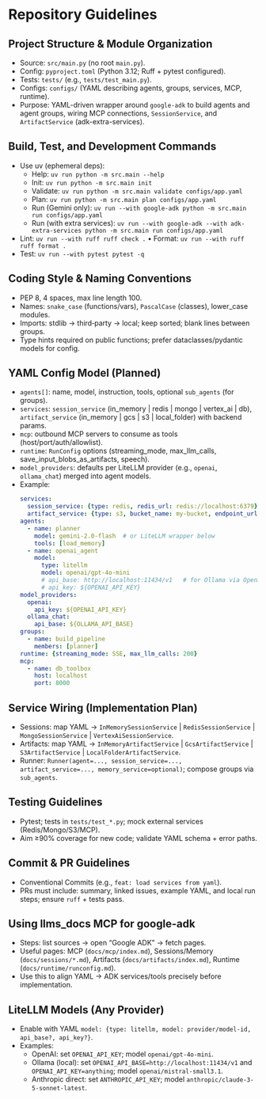 # Repository Guidelines

## Project Structure & Module Organization
- Source: `src/main.py` (no root `main.py`).
- Config: `pyproject.toml` (Python 3.12; Ruff + pytest configured).
- Tests: `tests/` (e.g., `tests/test_main.py`).
- Configs: `configs/` (YAML describing agents, groups, services, MCP, runtime).
- Purpose: YAML-driven wrapper around `google-adk` to build agents and agent groups, wiring MCP connections, `SessionService`, and `ArtifactService` (adk-extra-services).

## Build, Test, and Development Commands
- Use uv (ephemeral deps):
  - Help: `uv run python -m src.main --help`
  - Init: `uv run python -m src.main init`
  - Validate: `uv run python -m src.main validate configs/app.yaml`
  - Plan: `uv run python -m src.main plan configs/app.yaml`
  - Run (Gemini only): `uv run --with google-adk python -m src.main run configs/app.yaml`
  - Run (with extra services): `uv run --with google-adk --with adk-extra-services python -m src.main run configs/app.yaml`
- Lint: `uv run --with ruff ruff check .`  •  Format: `uv run --with ruff ruff format .`
- Test: `uv run --with pytest pytest -q`

## Coding Style & Naming Conventions
- PEP 8, 4 spaces, max line length 100.
- Names: `snake_case` (functions/vars), `PascalCase` (classes), lower_case modules.
- Imports: stdlib → third‑party → local; keep sorted; blank lines between groups.
- Type hints required on public functions; prefer dataclasses/pydantic models for config.

## YAML Config Model (Planned)
- `agents[]`: name, model, instruction, tools, optional `sub_agents` (for groups).
- `services`: `session_service` (in_memory | redis | mongo | vertex_ai | db), `artifact_service` (in_memory | gcs | s3 | local_folder) with backend params.
- `mcp`: outbound MCP servers to consume as tools (host/port/auth/allowlist).
- `runtime`: `RunConfig` options (streaming_mode, max_llm_calls, save_input_blobs_as_artifacts, speech).
- `model_providers`: defaults per LiteLLM provider (e.g., `openai`, `ollama_chat`) merged into agent models.
- Example:
  ```yaml
  services:
    session_service: {type: redis, redis_url: redis://localhost:6379}
    artifact_service: {type: s3, bucket_name: my-bucket, endpoint_url: https://s3.amazonaws.com}
  agents:
    - name: planner
      model: gemini-2.0-flash  # or LiteLLM wrapper below
      tools: [load_memory]
    - name: openai_agent
      model:
        type: litellm
        model: openai/gpt-4o-mini
        # api_base: http://localhost:11434/v1   # for Ollama via OpenAI shim
        # api_key: ${OPENAI_API_KEY}
  model_providers:
    openai:
      api_key: ${OPENAI_API_KEY}
    ollama_chat:
      api_base: ${OLLAMA_API_BASE}
  groups:
    - name: build_pipeline
      members: [planner]
  runtime: {streaming_mode: SSE, max_llm_calls: 200}
  mcp:
    - name: db_toolbox
      host: localhost
      port: 8000
  ```

## Service Wiring (Implementation Plan)
- Sessions: map YAML → `InMemorySessionService` | `RedisSessionService` | `MongoSessionService` | `VertexAiSessionService`.
- Artifacts: map YAML → `InMemoryArtifactService` | `GcsArtifactService` | `S3ArtifactService` | `LocalFolderArtifactService`.
- Runner: `Runner(agent=..., session_service=..., artifact_service=..., memory_service=optional)`; compose groups via `sub_agents`.

## Testing Guidelines
- Pytest; tests in `tests/test_*.py`; mock external services (Redis/Mongo/S3/MCP).
- Aim ≥90% coverage for new code; validate YAML schema + error paths.

## Commit & PR Guidelines
- Conventional Commits (e.g., `feat: load services from yaml`).
- PRs must include: summary, linked issues, example YAML, and local run steps; ensure `ruff` + tests pass.

## Using llms_docs MCP for google-adk
- Steps: list sources → open “Google ADK” → fetch pages.
- Useful pages: MCP (`docs/mcp/index.md`), Sessions/Memory (`docs/sessions/*.md`), Artifacts (`docs/artifacts/index.md`), Runtime (`docs/runtime/runconfig.md`).
- Use this to align YAML → ADK services/tools precisely before implementation.

## LiteLLM Models (Any Provider)
- Enable with YAML `model: {type: litellm, model: provider/model-id, api_base?, api_key?}`.
- Examples:
  - OpenAI: set `OPENAI_API_KEY`; model `openai/gpt-4o-mini`.
  - Ollama (local): set `OPENAI_API_BASE=http://localhost:11434/v1` and `OPENAI_API_KEY=anything`; model `openai/mistral-small3.1`.
  - Anthropic direct: set `ANTHROPIC_API_KEY`; model `anthropic/claude-3-5-sonnet-latest`.
